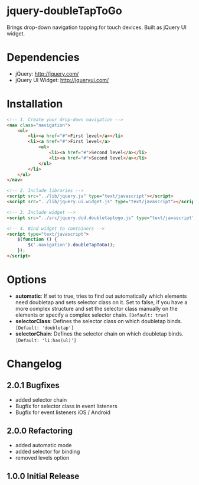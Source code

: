jquery-doubleTapToGo
============
Brings drop-down navigation tapping for touch devices. Built as jQuery UI widget.

Dependencies
============
- jQuery: http://jquery.com/
- jQuery UI Widget: http://jqueryui.com/

Installation
============

```html
<!-- 1. Create your drop-down navigation -->
<nav class="navigation">
    <ul>
        <li><a href="#">First level</a></li>
        <li><a href="#">First level</a>
            <ul>
                <li><a href="#">Second level</a></li>
                <li><a href="#">Second level</a></li>
            </ul>
        </li>
    </ul>
</nav>

<!-- 2. Include libraries -->
<script src="../lib/jquery.js" type="text/javascript"></script>
<script src="../lib/jquery.ui.widget.js" type="text/javascript"></script>

<!-- 3. Include widget -->
<script src="../src/jquery.dcd.doubletaptogo.js" type="text/javascript"></script>

<!-- 4. Bind widget to containers -->
<script type="text/javascript">
    $(function () {
        $('.navigation').doubleTapToGo();
    });
</script>
```

Options
============

- **automatic**: If set to true, tries to find out automatically which elements need doubletap and sets selector class on it. Set to false, if you have a more complex structure and set the selector class manually on the elements or specify a complex selector chain. `[Default: true]`
- **selectorClass**: Defines the selector class on which doubletap binds. `[Default: 'doubletap']`
- **selectorChain**: Defines the selector chain on which doubletap binds. `[Default: 'li:has(ul)']`

Changelog
============
2.0.1 Bugfixes
-----------------
* added selector chain
* Bugfix for selector class in event listeners
* Bugfix for event listeners iOS / Android

2.0.0 Refactoring
-----------------
* added automatic mode
* added selector for binding
* removed levels option

1.0.0 Initial Release
---------------------
